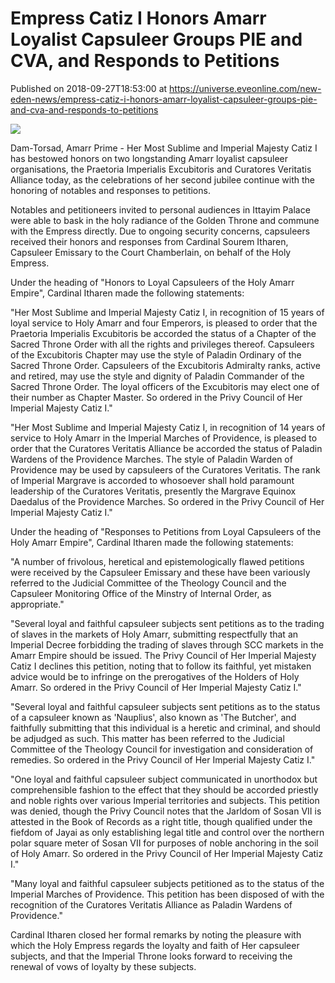 # Empress Catiz I Honors Amarr Loyalist Capsuleer Groups PIE and CVA, and Responds to Petitions
Published on 2018-09-27T18:53:00 at https://universe.eveonline.com/new-eden-news/empress-catiz-i-honors-amarr-loyalist-capsuleer-groups-pie-and-cva-and-responds-to-petitions

![](https://web.ccpgamescdn.com/fiction/eveonline/organizations/13_128_2.png)

Dam-Torsad, Amarr Prime - Her Most Sublime and Imperial Majesty Catiz I has bestowed honors on two longstanding Amarr loyalist capsuleer organisations, the Praetoria Imperialis Excubitoris and Curatores Veritatis Alliance today, as the celebrations of her second jubilee continue with the honoring of notables and responses to petitions.

Notables and petitioneers invited to personal audiences in Ittayim Palace were able to bask in the holy radiance of the Golden Throne and commune with the Empress directly. Due to ongoing security concerns, capsuleers received their honors and responses from Cardinal Sourem Itharen, Capsuleer Emissary to the Court Chamberlain, on behalf of the Holy Empress.

Under the heading of "Honors to Loyal Capsuleers of the Holy Amarr Empire", Cardinal Itharen made the following statements:

"Her Most Sublime and Imperial Majesty Catiz I, in recognition of 15 years of loyal service to Holy Amarr and four Emperors, is pleased to order that the Praetoria Imperialis Excubitoris be accorded the status of a Chapter of the Sacred Throne Order with all the rights and privileges thereof. Capsuleers of the Excubitoris Chapter may use the style of Paladin Ordinary of the Sacred Throne Order. Capsuleers of the Excubitoris Admiralty ranks, active and retired, may use the style and dignity of Paladin Commander of the Sacred Throne Order. The loyal officers of the Excubitoris may elect one of their number as Chapter Master. So ordered in the Privy Council of Her Imperial Majesty Catiz I."

"Her Most Sublime and Imperial Majesty Catiz I, in recognition of 14 years of service to Holy Amarr in the Imperial Marches of Providence, is pleased to order that the Curatores Veritatis Alliance be accorded the status of Paladin Wardens of the Providence Marches. The style of Paladin Warden of Providence may be used by capsuleers of the Curatores Veritatis. The rank of Imperial Margrave is accorded to whosoever shall hold paramount leadership of the Curatores Veritatis, presently the Margrave Equinox Daedalus of the Providence Marches. So ordered in the Privy Council of Her Imperial Majesty Catiz I."

Under the heading of "Responses to Petitions from Loyal Capsuleers of the Holy Amarr Empire", Cardinal Itharen made the following statements:

"A number of frivolous, heretical and epistemologically flawed petitions were received by the Capsuleer Emissary and these have been variously referred to the Judicial Committee of the Theology Council and the Capsuleer Monitoring Office of the Minstry of Internal Order, as appropriate."

"Several loyal and faithful capsuleer subjects sent petitions as to the trading of slaves in the markets of Holy Amarr, submitting respectfully that an Imperial Decree forbidding the trading of slaves through SCC markets in the Amarr Empire should be issued. The Privy Council of Her Imperial Majesty Catiz I declines this petition, noting that to follow its faithful, yet mistaken advice would be to infringe on the prerogatives of the Holders of Holy Amarr. So ordered in the Privy Council of Her Imperial Majesty Catiz I."

"Several loyal and faithful capsuleer subjects sent petitions as to the status of a capsuleer known as 'Nauplius', also known as 'The Butcher', and faithfully submitting that this individual is a heretic and criminal, and should be adjudged as such. This matter has been referred to the Judicial Committee of the Theology Council for investigation and consideration of remedies. So ordered in the Privy Council of Her Imperial Majesty Catiz I."

"One loyal and faithful capsuleer subject communicated in unorthodox but comprehensible fashion to the effect that they should be accorded priestly and noble rights over various Imperial territories and subjects. This petition was denied, though the Privy Council notes that the Jarldom of Sosan VII is attested in the Book of Records as a right title, though qualified under the fiefdom of Jayai as only establishing legal title and control over the northern polar square meter of Sosan VII for purposes of noble anchoring in the soil of Holy Amarr. So ordered in the Privy Council of Her Imperial Majesty Catiz I."

"Many loyal and faithful capsuleer subjects petitioned as to the status of the Imperial Marches of Providence. This petition has been disposed of with the recognition of the Curatores Veritatis Alliance as Paladin Wardens of Providence."

Cardinal Itharen closed her formal remarks by noting the pleasure with which the Holy Empress regards the loyalty and faith of Her capsuleer subjects, and that the Imperial Throne looks forward to receiving the renewal of vows of loyalty by these subjects.
